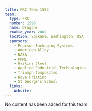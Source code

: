 ```yaml
---
title: FRC Team 1595
team:
  type: FRC
  number: 1595
  name: Dragons
  rookie_year: 2005
  location: Spokane, Washington, USA
  sponsors:
    - Pearson Packaging Systems
    - American Alloy
    - NASA
    - PMMI
    - Haskins Steel
    - Applied Industrial Technologies
    - Triumph Composites
    - Dove Printing
    - St George's School
  links:
    Website: 
---
```

No content has been added for this team